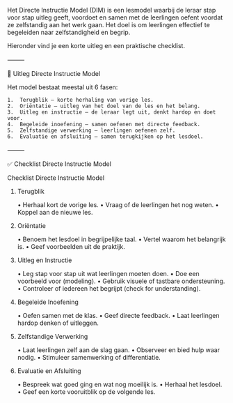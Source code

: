 Het Directe Instructie Model (DIM) is een lesmodel waarbij de leraar stap voor stap uitleg geeft, voordoet en samen met de leerlingen oefent voordat ze zelfstandig aan het werk gaan.
Het doel is om leerlingen effectief te begeleiden naar zelfstandigheid en begrip.

Hieronder vind je een korte uitleg en een praktische checklist.

⸻

🌟 Uitleg Directe Instructie Model

Het model bestaat meestal uit 6 fasen:

	1.	Terugblik – korte herhaling van vorige les.
	2.	Oriëntatie – uitleg van het doel van de les en het belang.
	3.	Uitleg en instructie – de leraar legt uit, denkt hardop en doet voor.
	4.	Begeleide inoefening – samen oefenen met directe feedback.
	5.	Zelfstandige verwerking – leerlingen oefenen zelf.
	6.	Evaluatie en afsluiting – samen terugkijken op het lesdoel.

⸻

✅ Checklist Directe Instructie Model

Checklist Directe Instructie Model

1. Terugblik

	•	Herhaal kort de vorige les.
	•	Vraag of de leerlingen het nog weten.
	•	Koppel aan de nieuwe les.

2. Oriëntatie

	•	Benoem het lesdoel in begrijpelijke taal.
	•	Vertel waarom het belangrijk is.
	•	Geef voorbeelden uit de praktijk.

3. Uitleg en Instructie

	•	Leg stap voor stap uit wat leerlingen moeten doen.
	•	Doe een voorbeeld voor (modeling).
	•	Gebruik visuele of tastbare ondersteuning.
	•	Controleer of iedereen het begrijpt (check for understanding).

4. Begeleide Inoefening

	•	Oefen samen met de klas.
	•	Geef directe feedback.
	•	Laat leerlingen hardop denken of uitleggen.

5. Zelfstandige Verwerking

	•	Laat leerlingen zelf aan de slag gaan.
	•	Observeer en bied hulp waar nodig.
	•	Stimuleer samenwerking of differentiatie.

6. Evaluatie en Afsluiting

	•	Bespreek wat goed ging en wat nog moeilijk is.
	•	Herhaal het lesdoel.
	•	Geef een korte vooruitblik op de volgende les.